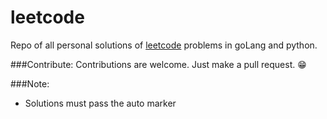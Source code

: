 # leetcode

Repo of all personal solutions of [leetcode](https://leetcode.com/) problems in goLang and python.

###Contribute:
Contributions are welcome. Just make a pull request. :grin:

###Note:

- Solutions must pass the auto marker